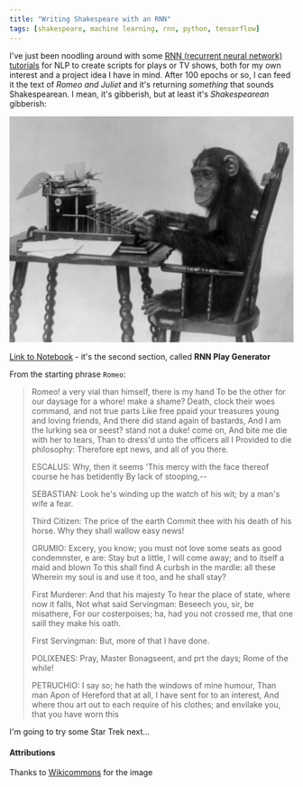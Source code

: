 ```yaml
---
title: "Writing Shakespeare with an RNN"
tags: [shakespeare, machine learning, rnn, python, tensorflow]
---
```


I've just been noodling around with some [RNN (recurrent neural network) tutorials](https://www.youtube.com/watch?v=tPYj3fFJGjk&t=16844s) for NLP to create scripts for plays or TV shows, both for my own interest and a project idea I have in mind. After 100 epochs or so, I can feed it the text of *Romeo and Juliet* and it's returning *something* that sounds Shakespearean. I mean, it's gibberish, but at least it's *Shakespearean* gibberish:

![](/images/rnn-shakespeare/monkey.jpg)

[Link to Notebook](https://colab.research.google.com/drive/1ysEKrw_LE2jMndo1snrZUh5w87LQsCxk#forceEdit=true&sandboxMode=true) - it's the second section, called **RNN Play Generator**

From the starting phrase `Romeo`:

> Romeo! a very vial than himself, there is my hand
> To be the other for our daysage for a whore! make a shame?
> Death, clock their woes command, and not true parts
> Like free ppaid your treasures young and loving friends,
> And there did stand again of bastards,
> And I am the lurking sea or seest? stand not a duke! come on,
> And bite me die with her to tears,
> Than to dress'd unto the officers all I
> Provided to die philosophy:
> Therefore ept news, and all of you there.
> 
> ESCALUS:
> Why, then it seems 'This mercy with the face thereof course he has betidently
> By lack of stooping,--
> 
> SEBASTIAN:
> Look he's winding up the watch of his wit;
> by a man's wife a fear.
> 
> Third Citizen:
> The price of the earth
> Commit thee with his death of his horse.
> Why they shall wallow easy news!
> 
> GRUMIO:
> Excery, you know; you must not love some seats
> as good condemnster, e are:
> Stay but a little, I will come away; and to itself a maid and blown
> To this shall find
> A curbsh in the mardle: all these
> Wherein my soul is and use it too, and he shall stay?
> 
> First Murderer:
> And that his majesty
> To hear the place of state, where now it falls,
> Not what said Servingman:
> Beseech you, sir, be misathere,
> For our costerpoises; ha, had you not crossed me,
> that one saill they make his oath.
> 
> First Servingman:
> But, more of that I have done.
> 
> POLIXENES:
> Pray, Master Bonagseent, and prt the days;
> Rome of the while!
> 
> PETRUCHIO:
> I say so; he hath the windows of mine humour,
> Than man Apon of Hereford that at all,
> I have sent for to an interest,
> And where thou art out to each require of his clothes; and
> envilake you, that you have worn this 

I'm going to try some Star Trek next...

#### Attributions

Thanks to [Wikicommons](https://commons.wikimedia.org/wiki/File:Chimpanzee_seated_at_typewriter.jpg) for the image
